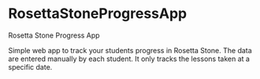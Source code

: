 RosettaStoneProgressApp
=======================

Rosetta Stone Progress App

Simple web app to track your students progress in Rosetta Stone. The data are entered manually by each student.
It only tracks the lessons taken at a specific date.
